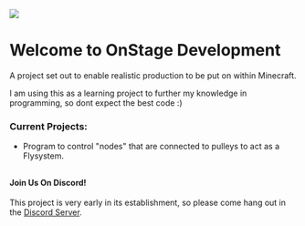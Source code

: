 ![](https://github.com/OnStageDevelopment/.github/blob/main/images/long_logo.png?raw=true)

# Welcome to OnStage Development

A project set out to enable realistic production to be put on within Minecraft.

I am using this as a learning project to further my knowledge in programming, so dont expect the best code :)



### Current Projects:

- Program to control "nodes" that are connected to pulleys to act as a Flysystem.

## 



#### Join Us On Discord!

This project is very early in its establishment, so please come hang out in the [Discord Server](https://discord.gg/tf4aSRen).

